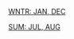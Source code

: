 [WNTR: JAN, DEC](https://r3dbabyvamp.github.io/Paul-s-Website/YRS/2023/WNTR/index)

[SUM: JUL, AUG](https://r3dbabyvamp.github.io/Paul-s-Website/YRS/2023/SUM/index)
